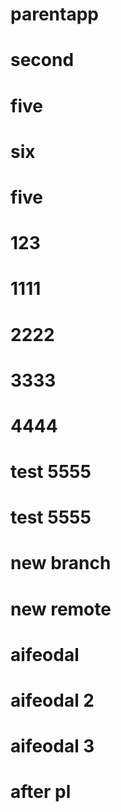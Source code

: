# parentapp
# second
# five
# six
# five
# 123
# 1111
# 2222
# 3333
# 4444
# test 5555
# test 5555
# new branch
# new remote
# aifeodal 
# aifeodal 2 
# aifeodal 3 
# after pl 
